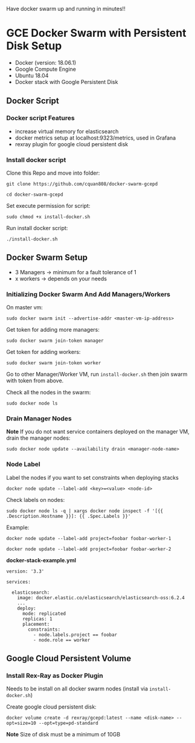 Have docker swarm up and running in minutes!!

# GCE Docker Swarm with Persistent Disk Setup 

- Docker (version: 18.06.1)
- Google Compute Engine 
- Ubuntu 18.04
- Docker stack with Google Persistent Disk

## Docker Script

### Docker script Features

- increase virtual memory for elasticsearch
- docker metrics setup at localhost:9323/metrics, used in Grafana
- rexray plugin for google cloud persistent disk

### Install docker script

Clone this Repo and move into folder:

`git clone https://github.com/cquan808/docker-swarm-gcepd`

`cd docker-swarm-gcepd`

Set execute permission for script:

`sudo chmod +x install-docker.sh`

Run install docker script:

`./install-docker.sh`

## Docker Swarm Setup

- 3 Managers -> minimum for a fault tolerance of 1
- x workers -> depends on your needs

### Initializing Docker Swarm And Add Managers/Workers

On master vm:

`sudo docker swarm init --advertise-addr <master-vm-ip-address>`

Get token for adding more managers:

`sudo docker swarm join-token manager`

Get token for adding workers:

`sudo docker swarm join-token worker`

Go to other Manager/Worker VM, run `install-docker.sh` then join swarm with token from above.

Check all the nodes in the swarm:

`sudo docker node ls`

### Drain Manager Nodes

**Note** If you do not want service containers deployed on the manager VM, drain the manager nodes:

`sudo docker node update --availability drain <manager-node-name>`

### Node Label

Label the nodes if you want to set constraints when deploying stacks

`docker node update --label-add <key>=<value> <node-id>`

Check labels on nodes:

`sudo docker node ls -q | xargs docker node inspect -f '[{{ .Description.Hostname }}]: {{ .Spec.Labels }}'`

Example:

`docker node update --label-add project=foobar foobar-worker-1`

`docker node update --label-add project=foobar foobar-worker-2`

**docker-stack-example.yml**

``` 
version: '3.3'

services:
    
  elasticsearch:
    image: docker.elastic.co/elasticsearch/elasticsearch-oss:6.2.4
    ...
    deploy:
      mode: replicated
      replicas: 1
      placement:
        constraints:
          - node.labels.project == foobar
          - node.role == worker
```

## Google Cloud Persistent Volume

### Install Rex-Ray as Docker Plugin

Needs to be install on all docker swarm nodes (install via `install-docker.sh`)

Create google cloud persistent disk:

`docker volume create -d rexray/gcepd:latest --name <disk-name> --opt=size=10 --opt=type=pd-standard`

**Note** Size of disk must be a minimum of 10GB

